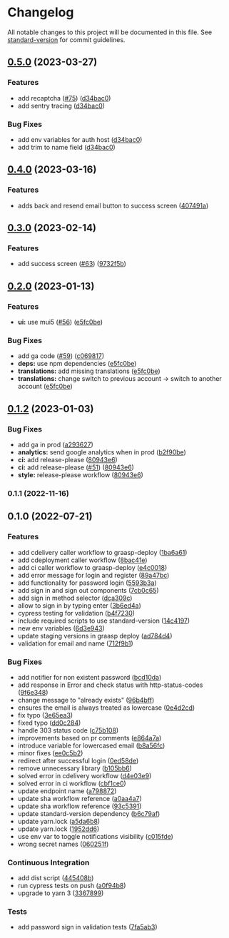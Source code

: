 # Changelog

All notable changes to this project will be documented in this file. See [standard-version](https://github.com/conventional-changelog/standard-version) for commit guidelines.

## [0.5.0](https://github.com/graasp/graasp-auth/compare/v0.4.0...v0.5.0) (2023-03-27)


### Features

* add recaptcha ([#75](https://github.com/graasp/graasp-auth/issues/75)) ([d34bac0](https://github.com/graasp/graasp-auth/commit/d34bac00e5283b96c66937a7edd4aee449e4f5df))
* add sentry tracing ([d34bac0](https://github.com/graasp/graasp-auth/commit/d34bac00e5283b96c66937a7edd4aee449e4f5df))


### Bug Fixes

* add env variables for auth host ([d34bac0](https://github.com/graasp/graasp-auth/commit/d34bac00e5283b96c66937a7edd4aee449e4f5df))
* add trim to name field ([d34bac0](https://github.com/graasp/graasp-auth/commit/d34bac00e5283b96c66937a7edd4aee449e4f5df))

## [0.4.0](https://github.com/graasp/graasp-auth/compare/v0.3.0...v0.4.0) (2023-03-16)


### Features

* adds back and resend email button to success screen ([407491a](https://github.com/graasp/graasp-auth/commit/407491a291afa925d322fab7d5aa6c3375a54290))

## [0.3.0](https://github.com/graasp/graasp-auth/compare/v0.2.0...v0.3.0) (2023-02-14)


### Features

* add success screen ([#63](https://github.com/graasp/graasp-auth/issues/63)) ([9732f5b](https://github.com/graasp/graasp-auth/commit/9732f5b4bc418e2b6d5a8fff8d894205fa3059f9))

## [0.2.0](https://github.com/graasp/graasp-auth/compare/v0.1.2...v0.2.0) (2023-01-13)


### Features

* **ui:** use mui5 ([#56](https://github.com/graasp/graasp-auth/issues/56)) ([e5fc0be](https://github.com/graasp/graasp-auth/commit/e5fc0be43ba4e6bd91424d94b833f62066358469))


### Bug Fixes

* add ga code ([#59](https://github.com/graasp/graasp-auth/issues/59)) ([c069817](https://github.com/graasp/graasp-auth/commit/c069817245eb9697d8f55ff3593e57735c051fc5))
* **deps:** use npm dependencies ([e5fc0be](https://github.com/graasp/graasp-auth/commit/e5fc0be43ba4e6bd91424d94b833f62066358469))
* **translations:** add missing translations ([e5fc0be](https://github.com/graasp/graasp-auth/commit/e5fc0be43ba4e6bd91424d94b833f62066358469))
* **translations:** change switch to previous account -&gt; switch to another account ([e5fc0be](https://github.com/graasp/graasp-auth/commit/e5fc0be43ba4e6bd91424d94b833f62066358469))

## [0.1.2](https://github.com/graasp/graasp-auth/compare/v0.1.1...v0.1.2) (2023-01-03)


### Bug Fixes

* add ga in prod ([a293627](https://github.com/graasp/graasp-auth/commit/a29362793e1d4896635be4e83bfbbeef0bceaf79))
* **analytics:** send google analytics when in prod ([b2f90be](https://github.com/graasp/graasp-auth/commit/b2f90bed16ff4007057bee5944268ee2d666eeea))
* **ci:** add release-please ([80943e6](https://github.com/graasp/graasp-auth/commit/80943e68881733a414b7968548ef099dad5ce16e))
* **ci:** add release-please ([#51](https://github.com/graasp/graasp-auth/issues/51)) ([80943e6](https://github.com/graasp/graasp-auth/commit/80943e68881733a414b7968548ef099dad5ce16e))
* **style:** release-please workflow ([80943e6](https://github.com/graasp/graasp-auth/commit/80943e68881733a414b7968548ef099dad5ce16e))

### 0.1.1 (2022-11-16)

## 0.1.0 (2022-07-21)


### Features

* add cdelivery caller workflow to graasp-deploy ([1ba6a61](https://github.com/graasp/graasp-auth/commit/1ba6a6155816fe7d9463805dfd9a4d790d9538e6))
* add cdeployment caller workflow ([8bac41e](https://github.com/graasp/graasp-auth/commit/8bac41ed812bac9536f36264c36853c0a5a5e5e9))
* add ci caller workflow to graasp-deploy ([e4c0018](https://github.com/graasp/graasp-auth/commit/e4c0018a275cd4d996f9ac501a317126629b058f))
* add error message for login and register ([89a47bc](https://github.com/graasp/graasp-auth/commit/89a47bcbc20c13e82a6680c7e8078f0312cbdbea))
* add functionality for password login ([5593b3a](https://github.com/graasp/graasp-auth/commit/5593b3ad08e224b19ff458a975513f4fffd37e3a))
* add sign in and sign out components ([7cb0c65](https://github.com/graasp/graasp-auth/commit/7cb0c6542383da6f981aea0028a4ccc15ff09f74))
* add sign in method selector ([dca309c](https://github.com/graasp/graasp-auth/commit/dca309c27da99abfbaddd62e34e14552bb1932f2))
* allow to sign in by typing enter ([3b6ed4a](https://github.com/graasp/graasp-auth/commit/3b6ed4a00cab542f3cf9ee1d49529918262dbdbb))
* cypress testing for validation ([b4f7230](https://github.com/graasp/graasp-auth/commit/b4f72307f7266a001c6b3d4c6fe9e2347904f843))
* include required scripts to use standard-version ([14c4197](https://github.com/graasp/graasp-auth/commit/14c419786910a7ee7c7e32178701343a6ac57593))
* new env variables ([6d3e943](https://github.com/graasp/graasp-auth/commit/6d3e943e0bb045b367002e038332eb01608b5658))
* update staging versions in graasp deploy ([ad784d4](https://github.com/graasp/graasp-auth/commit/ad784d4337b5ec84ac160ff8344aacce9972e4c9))
* validation for email and name ([712f9b1](https://github.com/graasp/graasp-auth/commit/712f9b1a9a25de7416c94d4e51e85003b88760e8))


### Bug Fixes

* add notifier for non existent password ([bcd10da](https://github.com/graasp/graasp-auth/commit/bcd10dacf454f9bbc5989f30603f6c412e37803c))
* add response in Error and check status with http-status-codes ([9f6e348](https://github.com/graasp/graasp-auth/commit/9f6e348118e772d803c863f93a629c72caa9a78c))
* change message to "already exists" ([96b4bff](https://github.com/graasp/graasp-auth/commit/96b4bffda56ecfa15fe06c635e433b5fe0739cd2))
* ensures the email is always treated as lowercase ([0e4d2cd](https://github.com/graasp/graasp-auth/commit/0e4d2cd77ea97181faba19231db6b66a38e1177e))
* fix typo ([3e65ea3](https://github.com/graasp/graasp-auth/commit/3e65ea332414c8b32221c76ceafde6bd702e6bbf))
* fixed typo ([dd0c284](https://github.com/graasp/graasp-auth/commit/dd0c2847c92985516f94173110b7a5970ff52f13))
* handle 303 status code ([c75b108](https://github.com/graasp/graasp-auth/commit/c75b1086f14e6d3b4f9e9178c93f4d0afa3b7857))
* improvements based on pr comments ([e864a7a](https://github.com/graasp/graasp-auth/commit/e864a7a72c96e0d1b9a1553cd87f21dcef23aad1))
* introduce variable for lowercased email ([b8a56fc](https://github.com/graasp/graasp-auth/commit/b8a56fce4d92280c3e4e39d970614022cef10cc0))
* minor fixes ([ee0c5b2](https://github.com/graasp/graasp-auth/commit/ee0c5b2e94fcbb9fb7186ce025c94309e0343598))
* redirect after successful login ([0ed58de](https://github.com/graasp/graasp-auth/commit/0ed58de260ffb56fc40c98bf853400500f030bda))
* remove unnecessary library ([b105bb6](https://github.com/graasp/graasp-auth/commit/b105bb61d7326d703a6c613c7b313400f11822e1))
* solved error in cdelivery workflow ([d4e03e9](https://github.com/graasp/graasp-auth/commit/d4e03e9d109ac94570c18989158fcf71d7a9283a))
* solved error in ci workflow ([cbf1ce0](https://github.com/graasp/graasp-auth/commit/cbf1ce00a321167f2e1c77ab0af111ca8222ad7f))
* update endpoint name ([a798872](https://github.com/graasp/graasp-auth/commit/a798872f1b5b8b89f12e51afb89722a280d89a2c))
* update sha workflow reference ([a0aa4a7](https://github.com/graasp/graasp-auth/commit/a0aa4a765aa490a7de447464204faec4e9639abe))
* update sha workflow reference ([93c5391](https://github.com/graasp/graasp-auth/commit/93c5391704816dcd99861805a9440255a3aaf26c))
* update standard-version dependency ([b6c79af](https://github.com/graasp/graasp-auth/commit/b6c79af8a9dd7105f661e64ab5f428723db9abd5))
* update yarn.lock ([a5da6b8](https://github.com/graasp/graasp-auth/commit/a5da6b841c5914e32767de3f250a0a8b4467ad8c))
* update yarn.lock ([1952dd6](https://github.com/graasp/graasp-auth/commit/1952dd6af006781df7d9fd2afd2e90b39e6f868f))
* use env var to toggle notifications visibility ([c015fde](https://github.com/graasp/graasp-auth/commit/c015fdea00319ef2dc01c58f1f3f9b2132450f35))
* wrong secret names ([060251f](https://github.com/graasp/graasp-auth/commit/060251f36558dfcfe39d90060f518ba162d6aeab))


### Continuous Integration

* add dist script ([445408b](https://github.com/graasp/graasp-auth/commit/445408b2317f1c963eac45ee4009b5c76ad75469))
* run cypress tests on push ([a0f94b8](https://github.com/graasp/graasp-auth/commit/a0f94b88a0d96ef72bd8e22384b991cabe496b10))
* upgrade to yarn 3 ([3367899](https://github.com/graasp/graasp-auth/commit/3367899faeb486a9e4df1c03a2a687a54f6b8f13))


### Tests

* add password sign in validation tests ([7fa5ab3](https://github.com/graasp/graasp-auth/commit/7fa5ab32862bffd9e133df74da3226ac685dae44))
